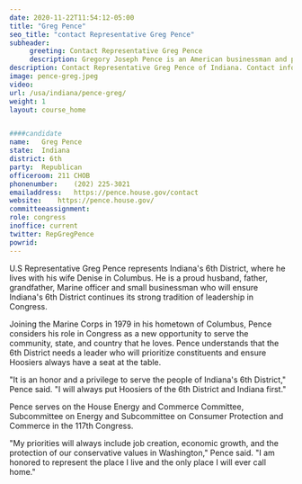 ```yaml
---
date: 2020-11-22T11:54:12-05:00
title: "Greg Pence"
seo_title: "contact Representative Greg Pence"
subheader:
     greeting: Contact Representative Greg Pence 
     description: Gregory Joseph Pence is an American businessman and politician serving as the U.S. Representative for Indiana's 6th congressional district since 2019. A member of the Republican Party, he is the older brother of United States Vice President Mike Pence, who represented the district from 2003 to 2013.
description: Contact Representative Greg Pence of Indiana. Contact information for Greg Pence includes email address, phone number, and mailing address.
image: pence-greg.jpeg
video: 
url: /usa/indiana/pence-greg/
weight: 1
layout: course_home


####candidate
name:	Greg Pence
state:	Indiana
district: 6th
party:	Republican
officeroom:	211 CHOB
phonenumber:	(202) 225-3021
emailaddress:	https://pence.house.gov/contact
website:	https://pence.house.gov/
committeeassignment: 
role: congress
inoffice: current
twitter: RepGregPence
powrid: 
---
```


U.S Representative Greg Pence represents Indiana's 6th District, where he lives with his wife Denise in Columbus. He is a proud husband, father, grandfather, Marine officer and small businessman who will ensure Indiana's 6th District continues its strong tradition of leadership in Congress.

Joining the Marine Corps in 1979 in his hometown of Columbus, Pence considers his role in Congress as a new opportunity to serve the community, state, and country that he loves. Pence understands that the 6th District needs a leader who will prioritize constituents and ensure Hoosiers always have a seat at the table.

"It is an honor and a privilege to serve the people of Indiana's 6th District," Pence said. "I will always put Hoosiers of the 6th District and Indiana first."

Pence serves on the House Energy and Commerce Committee, Subcommittee on Energy and Subcommittee on Consumer Protection and Commerce in the 117th Congress.

"My priorities will always include job creation, economic growth, and the protection of our conservative values in Washington," Pence said. "I am honored to represent the place I live and the only place I will ever call home."